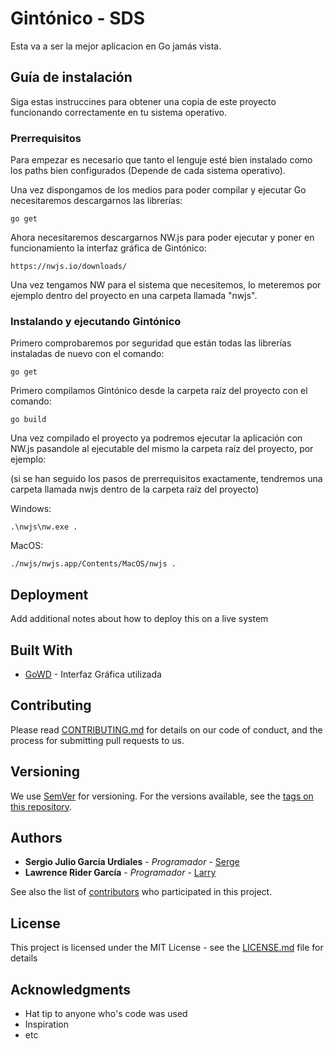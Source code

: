 # Gintónico - SDS

Esta va a ser la mejor aplicacion en Go jamás vista.

## Guía de instalación

Siga estas instruccines para obtener una copia de este proyecto funcionando correctamente en tu sistema operativo.


### Prerrequisitos

Para empezar es necesario que tanto el lenguje esté bien instalado como los paths bien configurados (Depende de cada sistema operativo).

Una vez dispongamos de los medios para poder compilar y ejecutar Go necesitaremos descargarnos las librerías:

```
go get
```

Ahora necesitaremos descargarnos NW.js para poder ejecutar y poner en funcionamiento la interfaz gráfica de Gintónico:

```
https://nwjs.io/downloads/
```

Una vez tengamos NW para el sistema que necesitemos, lo meteremos por ejemplo dentro del proyecto en una carpeta llamada "nwjs".

### Instalando y ejecutando Gintónico

Primero comprobaremos por seguridad que están todas las librerías instaladas de nuevo con el comando:

```
go get
```

Primero compilamos Gintónico desde la carpeta raíz del proyecto con el comando: 

```
go build
```

Una vez compilado el proyecto ya podremos ejecutar la aplicación con NW.js pasandole al ejecutable del mismo la carpeta raíz del proyecto, por ejemplo:

(si se han seguido los pasos de prerrequisitos exactamente, tendremos una carpeta llamada nwjs dentro de la carpeta raíz del proyecto)

Windows:
```
.\nwjs\nw.exe .
```
MacOS:
```
./nwjs/nwjs.app/Contents/MacOS/nwjs .
```

## Deployment

Add additional notes about how to deploy this on a live system

## Built With

* [GoWD](https://github.com/dtylman/gowd) - Interfaz Gráfica utilizada

## Contributing

Please read [CONTRIBUTING.md](#) for details on our code of conduct, and the process for submitting pull requests to us.

## Versioning

We use [SemVer](#) for versioning. For the versions available, see the [tags on this repository](https://github.com/your/project/tags). 

## Authors

* **Sergio Julio García Urdiales** - *Programador* - [Serge](#)
* **Lawrence Rider García** - *Programador* - [Larry](http://www.larryrider.es)

See also the list of [contributors](https://github.com/Sjgu1/Gintonico/contributors) who participated in this project.

## License

This project is licensed under the MIT License - see the [LICENSE.md](LICENSE.md) file for details

## Acknowledgments

* Hat tip to anyone who's code was used
* Inspiration
* etc
